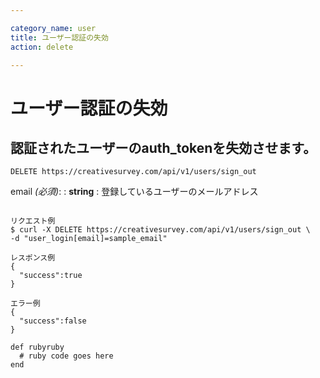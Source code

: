 ```yaml
---

category_name: user
title: ユーザー認証の失効
action: delete

---
```


# ユーザー認証の失効

## 認証されたユーザーのauth_tokenを失効させます。

`DELETE https://creativesurvey.com/api/v1/users/sign_out`

email _(必須)_:
: __string__ 
: 登録しているユーザーのメールアドレス

~~~

リクエスト例
$ curl -X DELETE https://creativesurvey.com/api/v1/users/sign_out \
-d "user_login[email]=sample_email"

レスポンス例
{
  "success":true
}

エラー例
{
  "success":false
}
~~~


~~~
def rubyruby
  # ruby code goes here
end
~~~
